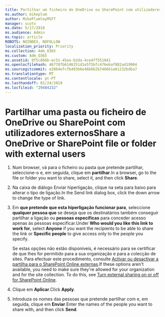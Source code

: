 ```yaml
---
title: Partilhar um ficheiro de OneDrive ou SharePoint com utilizadores externos
ms.author: mikeplum
author: MikePlumleyMSFT
manager: scotv
ms.date: 5/17/2018
ms.audience: Admin
ms.topic: article
ROBOTS: NOINDEX, NOFOLLOW
localization_priority: Priority
ms.collection: Adm_O365
ms.custom: Adm_O365
ms.assetid: 8f5c866b-ec51-45ea-b2da-4ce4ff551041
ms.openlocfilehash: 46778fb6146251d1e5f5bfc476ebaf882ad19904
ms.sourcegitcommit: e2864efcfb493b6e46b662b746661a61232bdba7
ms.translationtype: MT
ms.contentlocale: pt-PT
ms.lasthandoff: 01/24/2019
ms.locfileid: "29484232"
---
```

# <a name="share-a-onedrive-or-sharepoint-file-or-folder-with-external-users"></a><span data-ttu-id="c2388-102">Partilhar uma pasta ou ficheiro de OneDrive ou SharePoint com utilizadores externos</span><span class="sxs-lookup"><span data-stu-id="c2388-102">Share a OneDrive or SharePoint file or folder with external users</span></span>

1. <span data-ttu-id="c2388-103">Num browser, vá para o ficheiro ou pasta que pretende partilhar, seleccione-o e, em seguida, clique em **partilhar**.</span><span class="sxs-lookup"><span data-stu-id="c2388-103">In a browser, go to the file or folder you want to share, select it, and then click **Share**.</span></span>
    
2. <span data-ttu-id="c2388-104">Na caixa de diálogo Enviar hiperligação, clique na seta para baixo para alterar o tipo de ligação.</span><span class="sxs-lookup"><span data-stu-id="c2388-104">In the Send link dialog box, click the down arrow to change the type of link.</span></span>
    
3. <span data-ttu-id="c2388-105">Em **que pretende que esta hiperligação funcionar para**, seleccione **qualquer pessoa que** se deseja que os destinatários também conseguir partilhar a ligação ou **pessoas específicas** para conceder acesso apenas às pessoas especificar.</span><span class="sxs-lookup"><span data-stu-id="c2388-105">Under **Who would you like this link to work for**, select **Anyone** if you want the recipients to be able to share the link or **Specific people** to give access only to the people you specify.</span></span> 
    
    <span data-ttu-id="c2388-p101">Se estas opções não estão disponíveis, é necessário para se certificar de que lhes for permitido para a sua organização e para a colecção de sites. Para efectuar este procedimento, consulte [Activar ou desactivar a partilha para o SharePoint Online externas](https://go.microsoft.com/fwlink/?linkid=866426).</span><span class="sxs-lookup"><span data-stu-id="c2388-p101">If these options aren't available, you need to make sure they're allowed for your organization and for the site collection. To do this, see [Turn external sharing on or off for SharePoint Online](https://go.microsoft.com/fwlink/?linkid=866426).</span></span>
    
4. <span data-ttu-id="c2388-108">Clique em **Aplicar**.</span><span class="sxs-lookup"><span data-stu-id="c2388-108">Click **Apply**.</span></span>
    
5. <span data-ttu-id="c2388-109">Introduza os nomes das pessoas que pretende partilhar com e, em seguida, clique em **Enviar**.</span><span class="sxs-lookup"><span data-stu-id="c2388-109">Enter the names of the people you want to share with, and then click **Send**.</span></span>
    

